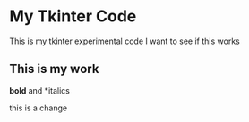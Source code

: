 # My Tkinter Code
This is my tkinter experimental code
I want to see if this works

## This is my work
**bold** and *italics

this is a change